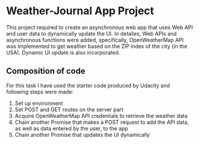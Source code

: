 # Weather-Journal App Project

This project required to create an asynchronous web app that uses Web API and user data to dynamically update the UI. 
In detailes, Web APIs and asynchronous functions were added, specifically, OpenWeatherMap API was implemented to get weather based on the ZIP index of the city (in the USA). Dynamic UI update is also incorporated. 

## Composition of code
For this task I have used the starter code produced by Udacity and following steps were made:
1. Set up environment
2. Set POST and GET routes on the server part
3. Acquire OpenWeatherMap API credentials to retrieve the weather data
4. Chain another Promise that makes a POST request to add the API data, as well as data entered by the user, to the app
5. Chain another Promise that updates the UI dynamically
